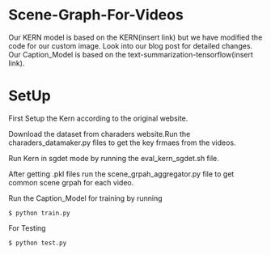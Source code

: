 # Scene-Graph-For-Videos

Our KERN model is based on the KERN(insert link) but we have modified the code for our custom image. Look into our blog post for detailed changes. Our Caption_Model is based on the text-summarization-tensorflow(insert link).

# SetUp
First Setup the Kern according to the original website. 

Download the dataset from charaders website.Run the charaders_datamaker.py files to get the key frmaes from the videos.

Run Kern in sgdet mode by running the eval_kern_sgdet.sh file.

After getting .pkl files run the scene_grpah_aggregator.py file to get common scene grpah for each video.

Run the Caption_Model for training by running 

 ```$ python train.py```

For Testing 

```$ python test.py```

